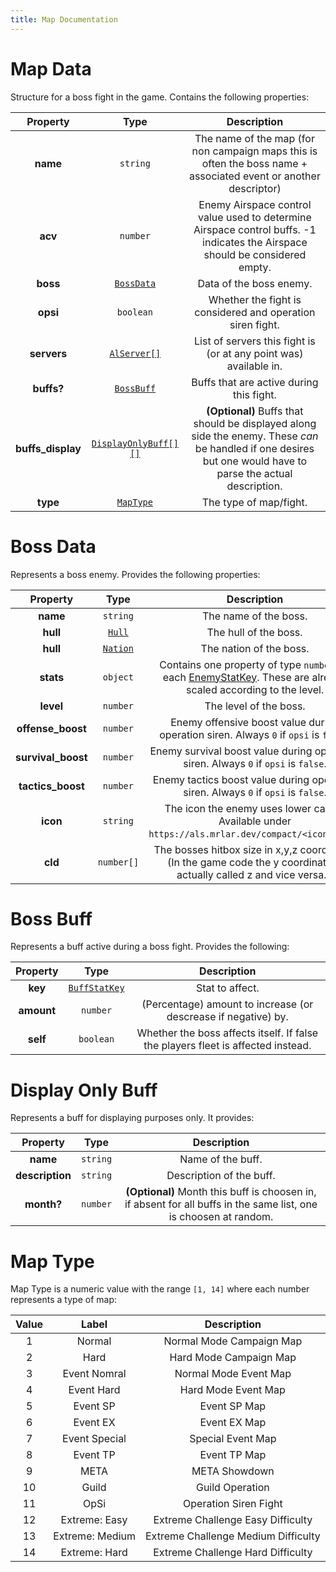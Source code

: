 ```yaml
---
title: Map Documentation
---
```


# Map Data

Structure for a boss fight in the game. Contains the following properties:

|     Property      |                    Type                     |                                                                          Description                                                                          |
| :---------------: | :-----------------------------------------: | :-----------------------------------------------------------------------------------------------------------------------------------------------------------: |
|     **name**      |                  `string`                   |                       The name of the map (for non campaign maps this is often the boss name + associated event or another descriptor)                        |
|      **acv**      |                  `number`                   |                 Enemy Airspace control value used to determine Airspace control buffs. -1 indicates the Airspace should be considered empty.                  |
|     **boss**      |          [`BossData`](#boss-data)           |                                                                    Data of the boss enemy.                                                                    |
|     **opsi**      |                  `boolean`                  |                                                  Whether the fight is considered and operation siren fight.                                                   |
|    **servers**    |   [`AlServer[]`](../common.md#al-server)    |                                               List of servers this fight is (or at any point was) available in.                                               |
|    **buffs?**     |          [`BossBuff`](#boss-buff)           |                                                           Buffs that are active during this fight.                                                            |
| **buffs_display** | [`DisplayOnlyBuff[][]`](#display-only-buff) | **(Optional)** Buffs that should be displayed along side the enemy. These *can* be handled if one desires but one would have to parse the actual description. |
|     **type**      |           [`MapType`](#map-type)            |                                                                    The type of map/fight.                                                                     |

# Boss Data

Represents a boss enemy. Provides the following properties:

|      Property      |              Type               |                                                                  Description                                                                  |
| :----------------: | :-----------------------------: | :-------------------------------------------------------------------------------------------------------------------------------------------: |
|      **name**      |            `string`             |                                                             The name of the boss.                                                             |
|      **hull**      |   [`Hull`](../common.md#hull)   |                                                             The hull of the boss.                                                             |
|      **hull**      | [`Nation`](../common.md#nation) |                                                            The nation of the boss.                                                            |
|     **stats**      |            `object`             | Contains one property of type `number` for each [EnemyStatKey](../common.md#enemy-stat-key). These are already scaled according to the level. |
|     **level**      |            `number`             |                                                            The level of the boss.                                                             |
| **offense_boost**  |            `number`             |                             Enemy offensive boost value during operation siren. Always `0` if `opsi` is `false`.                              |
| **survival_boost** |            `number`             |                              Enemy survival boost value during operation siren. Always `0` if `opsi` is `false`.                              |
| **tactics_boost**  |            `number`             |                              Enemy tactics boost value during operation siren. Always `0` if `opsi` is `false`.                               |
|      **icon**      |            `string`             |                       The icon the enemy uses lower cased. Available under `https://als.mrlar.dev/compact/<icon>.webp`.                       |
|      **cld**       |           `number[]`            |             The bosses hitbox size in x,y,z coordinates (In the game code the y coordinate is actually called z and vice versa.).             |

# Boss Buff

Represents a buff active during a boss fight. Provides the following:

|  Property  |                     Type                     |                                   Description                                    |
| :--------: | :------------------------------------------: | :------------------------------------------------------------------------------: |
|  **key**   | [`BuffStatKey`](../common.md#buff-stat-keys) |                                 Stat to affect.                                  |
| **amount** |                   `number`                   |          (Percentage) amount to increase (or descrease if negative) by.          |
|  **self**  |                  `boolean`                   | Whether the boss affects itself. If false the players fleet is affected instead. |

# Display Only Buff 

Represents a buff for displaying purposes only. It provides:

|    Property     |   Type   |                                                    Description                                                    |
| :-------------: | :------: | :---------------------------------------------------------------------------------------------------------------: |
|    **name**     | `string` |                                                 Name of the buff.                                                 |
| **description** | `string` |                                             Description of the buff.                                              |
|   **month?**    | `number` | **(Optional)** Month this buff is choosen in, if absent for all buffs in the same list, one is choosen at random. |


# Map Type
Map Type is a numeric value with the range `[1, 14]` where each number represents a type of map:

| Value |      Label      |             Description             |
| :---: | :-------------: | :---------------------------------: |
|   1   |     Normal      |      Normal Mode Campaign Map       |
|   2   |      Hard       |       Hard Mode Campaign Map        |
|   3   |  Event Nomral   |        Normal Mode Event Map        |
|   4   |   Event Hard    |         Hard Mode Event Map         |
|   5   |    Event SP     |            Event SP Map             |
|   6   |    Event EX     |            Event EX Map             |
|   7   |  Event Special  |          Special Event Map          |
|   8   |    Event TP     |            Event TP Map             |
|   9   |      META       |            META Showdown            |
|  10   |      Guild      |           Guild Operation           |
|  11   |      OpSi       |        Operation Siren Fight        |
|  12   |  Extreme: Easy  |  Extreme Challenge Easy Difficulty  |
|  13   | Extreme: Medium | Extreme Challenge Medium Difficulty |
|  14   |  Extreme: Hard  |  Extreme Challenge Hard Difficulty  |